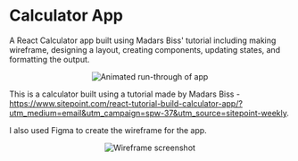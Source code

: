 # Calculator App
A React Calculator app built using Madars Biss' tutorial including making wireframe, designing a layout, creating components, updating states, and formatting the output.

<p align="center">
  <img src="https://media.giphy.com/media/MzEQrUzJyBH1Q6444A/giphy.gif" alt="Animated run-through of app" />
</p>

This is a calculator built using a tutorial made by Madars Biss - https://www.sitepoint.com/react-tutorial-build-calculator-app/?utm_medium=email&utm_campaign=spw-37&utm_source=sitepoint-weekly.

I also used Figma to create the wireframe for the app.

<p align="center">
  <img src="https://user-images.githubusercontent.com/61714473/135807827-b0534a0e-8d78-4aeb-b8e8-4307d416907b.png" alt="Wireframe screenshot" />
</p>
